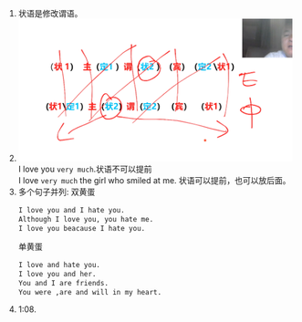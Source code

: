 1. 状语是修改谓语。
1. ![](https://github.com/lwwjxz/Blogs/blob/master/image/WX20181010-210804%402x.png)    
    I love you `very much`.状语不可以提前          
    I love `very much` the girl who smiled at me. 状语可以提前，也可以放后面。    
1. 多个句子并列:
    双黄蛋    
    ```
    I love you and I hate you.    
    Although I love you, you hate me.    
    I love you beacause I hate you.  
    ```
    单黄蛋    
    ```
    I love and hate you.    
    I love you and her. 
    You and I are friends.  
    You were ,are and will in my heart.  
    ```
1. 1:08.    
